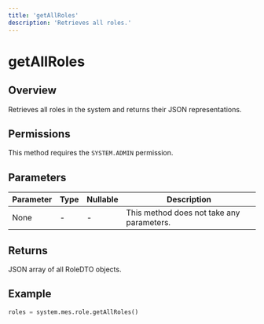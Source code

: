 ```yaml
---
title: 'getAllRoles'
description: 'Retrieves all roles.'
---
```


# getAllRoles

## Overview

Retrieves all roles in the system and returns their JSON representations.

## Permissions

This method requires the `SYSTEM.ADMIN` permission.

## Parameters

| Parameter | Type | Nullable | Description                               |
| --------- | ---- | -------- | ----------------------------------------- |
| None      | -    | -        | This method does not take any parameters. |

## Returns

JSON array of all RoleDTO objects.

## Example

```python
roles = system.mes.role.getAllRoles()
```
